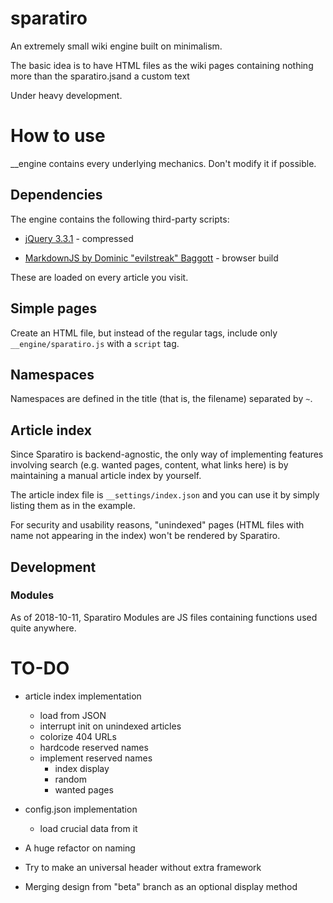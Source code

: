 # sparatiro
An extremely small wiki engine built on minimalism.

The basic idea is to have HTML files as the wiki pages containing nothing more than the sparatiro.jsand a custom text

Under heavy development.

# How to use

__engine contains every underlying mechanics. Don't modify it if possible.

## Dependencies

The engine contains the following third-party scripts:

* [jQuery 3.3.1](https://jquery.com/) - compressed

* [MarkdownJS by Dominic "evilstreak" Baggott](https://github.com/evilstreak/markdown-js) - browser build

These are loaded on every article you visit.

## Simple pages

Create an HTML file, but instead of the regular tags, include only `__engine/sparatiro.js` with a `script` tag.

## Namespaces

Namespaces are defined in the title (that is, the filename) separated by `~`.

## Article index	

Since Sparatiro is backend-agnostic, the only way of implementing features involving search (e.g. wanted pages, content, what links here) is by maintaining a manual article index by yourself.	

The article index file is `__settings/index.json` and you can use it by simply listing them as in the example.	

For security and usability reasons, "unindexed" pages (HTML files with name not appearing in the index) won't be rendered by Sparatiro.

## Development

### Modules

As of 2018-10-11, Sparatiro Modules are JS files containing functions used quite anywhere.

# TO-DO

* article index implementation
    * load from JSON
    * interrupt init on unindexed articles
    * colorize 404 URLs
    * hardcode reserved names
    * implement reserved names
        * index display
        * random
        * wanted pages

* config.json implementation
    * load crucial data from it

* A huge refactor on naming

* Try to make an universal header without extra framework

* Merging design from "beta" branch as an optional display method

    
